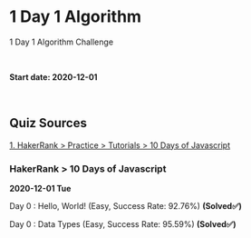 # 1 Day 1 Algorithm
1 Day 1 Algorithm Challenge

<br>

**Start date: 2020-12-01**

<br>

## Quiz Sources
[1. HakerRank > Practice > Tutorials > 10 Days of Javascript](https://www.hackerrank.com/domains/tutorials/10-days-of-javascript)

### HakerRank > 10 Days of Javascript 
**2020-12-01 Tue** 

Day 0 : Hello, World! (Easy, Success Rate: 92.76%) **(Solved✅)**

Day 0 : Data Types (Easy, Success Rate: 95.59%) **(Solved✅)**
